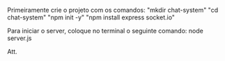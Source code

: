 Primeiramente crie o projeto com os comandos:
"mkdir chat-system"
"cd chat-system"
"npm init -y"
"npm install express socket.io"


Para iniciar o server, coloque no terminal o seguinte comando: node server.js

Att.

